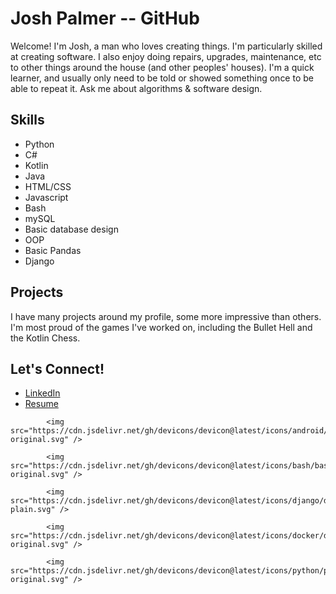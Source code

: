 # Josh Palmer -- GitHub
Welcome! I'm Josh, a man who loves creating things. I'm particularly skilled at creating software. I also enjoy doing repairs, upgrades, maintenance, etc to other things around the house (and other peoples' houses). I'm a quick learner, and usually only need to be told or showed something once to be able to repeat it.
Ask me about algorithms & software design.
## Skills
- Python
- C#
- Kotlin
- Java
- HTML/CSS
- Javascript
- Bash
- mySQL
- Basic database design
- OOP
- Basic Pandas
- Django

## Projects
I have many projects around my profile, some more impressive than others. I'm most proud of the games I've worked on, including the Bullet Hell and the Kotlin Chess.

## Let's Connect!
- [LinkedIn](https://www.linkedin.com/in/joshpalmerk/)
- [Resume]()



<div>
  
            <img src="https://cdn.jsdelivr.net/gh/devicons/devicon@latest/icons/android/android-original.svg" />
          
            <img src="https://cdn.jsdelivr.net/gh/devicons/devicon@latest/icons/bash/bash-original.svg" />
          
            <img src="https://cdn.jsdelivr.net/gh/devicons/devicon@latest/icons/django/django-plain.svg" />
          
            <img src="https://cdn.jsdelivr.net/gh/devicons/devicon@latest/icons/docker/docker-original.svg" />
          
            <img src="https://cdn.jsdelivr.net/gh/devicons/devicon@latest/icons/python/python-original.svg" />
          
</div>

          
